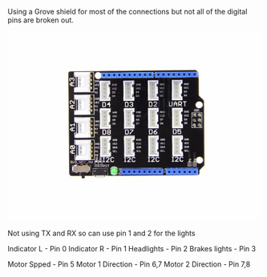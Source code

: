 Using a Grove shield for most of the connections but not all of the digital pins are broken out.

![alt text](Shield.jpg)

Not using TX and RX so can use pin 1 and 2 for the lights

Indicator L - Pin 0
Indicator R - Pin 1
Headlights - Pin 2
Brakes  lights - Pin 3

Motor Spped - Pin 5
Motor 1 Direction - Pin 6,7
Motor 2 Direction - Pin 7,8
